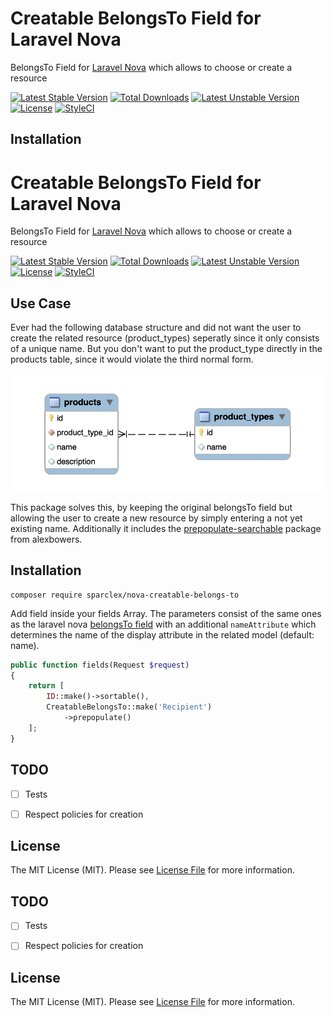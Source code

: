# Creatable BelongsTo Field for Laravel Nova
BelongsTo Field for [Laravel Nova](https://nova.laravel.com) which allows to choose or create a resource

[![Latest Stable Version](https://poser.pugx.org/sparclex/nova-creatable-belongs-to/v/stable)](https://packagist.org/packages/sparclex/nova-creatable-belongs-to)
[![Total Downloads](https://poser.pugx.org/sparclex/nova-creatable-belongs-to/downloads)](https://packagist.org/packages/sparclex/nova-creatable-belongs-to)
[![Latest Unstable Version](https://poser.pugx.org/sparclex/nova-creatable-belongs-to/v/unstable)](https://packagist.org/packages/sparclex/nova-creatable-belongs-to)
[![License](https://poser.pugx.org/sparclex/nova-creatable-belongs-to/license)](https://packagist.org/packages/sparclex/nova-creatable-belongs-to)
[![StyleCI](https://github.styleci.io/repos/163976480/shield?branch=master)](https://github.styleci.io/repos/163976480)


## Installation

# Creatable BelongsTo Field for Laravel Nova
BelongsTo Field for [Laravel Nova](https://nova.laravel.com) which allows to choose or create a resource

[![Latest Stable Version](https://poser.pugx.org/sparclex/nova-creatable-belongs-to/v/stable)](https://packagist.org/packages/sparclex/nova-creatable-belongs-to)
[![Total Downloads](https://poser.pugx.org/sparclex/nova-creatable-belongs-to/downloads)](https://packagist.org/packages/sparclex/nova-creatable-belongs-to)
[![Latest Unstable Version](https://poser.pugx.org/sparclex/nova-creatable-belongs-to/v/unstable)](https://packagist.org/packages/sparclex/nova-creatable-belongs-to)
[![License](https://poser.pugx.org/sparclex/nova-creatable-belongs-to/license)](https://packagist.org/packages/sparclex/nova-creatable-belongs-to)
[![StyleCI](https://github.styleci.io/repos/163976480/shield?branch=master)](https://github.styleci.io/repos/163976480)

## Use Case

Ever had the following database structure and did not want the user to create the related resource (product_types) seperatly since it only consists of a unique name. But you don't want to put the product_type directly in the products table, since it would violate the third normal form.

![Database setup example](https://github.com/Sparclex/screenshots/blob/master/nova-creatable-belongs-to-database.png)

This package solves this, by keeping the original belongsTo field but allowing the user to create a new resource by simply entering a not yet existing name. Additionally it includes the [prepopulate-searchable](https://github.com/alexbowers/nova-prepopulate-searchable) package from alexbowers.

## Installation

```
composer require sparclex/nova-creatable-belongs-to
```

Add field inside your fields Array. The parameters consist of the same ones as the laravel nova [belongsTo field](https://nova.laravel.com/docs/1.0/resources/relationships.html#belongsto) with an additional `nameAttribute` which determines the name of the display attribute in the related model (default: name). 

```php
public function fields(Request $request)
{
    return [
        ID::make()->sortable(),
        CreatableBelongsTo::make('Recipient')
            ->prepopulate()
    ];
}
```

## TODO
- [ ] Tests
- [ ] Respect policies for creation


## License

The MIT License (MIT). Please see [License File](LICENSE.md) for more information.


## TODO
- [ ] Tests
- [ ] Respect policies for creation


## License

The MIT License (MIT). Please see [License File](LICENSE.md) for more information.
